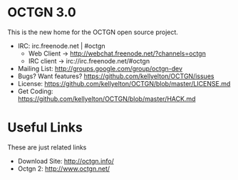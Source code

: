 OCTGN 3.0
=================================================
This is the new home for the OCTGN open source project.

* IRC: irc.freenode.net | #octgn
  * Web Client -> http://webchat.freenode.net/?channels=octgn
  * IRC client -> irc://irc.freenode.net/#octgn
* Mailing List: http://groups.google.com/group/octgn-dev
* Bugs? Want features? https://github.com/kellyelton/OCTGN/issues
* License: https://github.com/kellyelton/OCTGN/blob/master/LICENSE.md
* Get Coding: https://github.com/kellyelton/OCTGN/blob/master/HACK.md


Useful Links
=================================================
These are just related links

* Download Site: http://octgn.info/
* Octgn 2: http://www.octgn.net/
